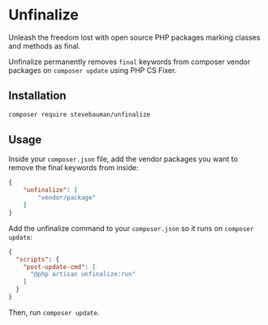 # Unfinalize

Unleash the freedom lost with open source PHP packages marking classes and methods as final.

Unfinalize permanently removes `final` keywords from composer vendor packages on `composer update` using PHP CS Fixer.

## Installation

```bash
composer require stevebauman/unfinalize
```

## Usage

Inside your `composer.json` file, add the vendor packages you want to remove the final keywords from inside:

```json
{
    "unfinalize": [
        "vendor/package"
    ]
}
```

Add the unfinalize command to your `composer.json` so it runs on `composer update`:

```json
{
  "scripts": {
    "post-update-cmd": [
      "@php artisan unfinalize:run"
    ]
  }
}
```

Then, run `composer update`.
